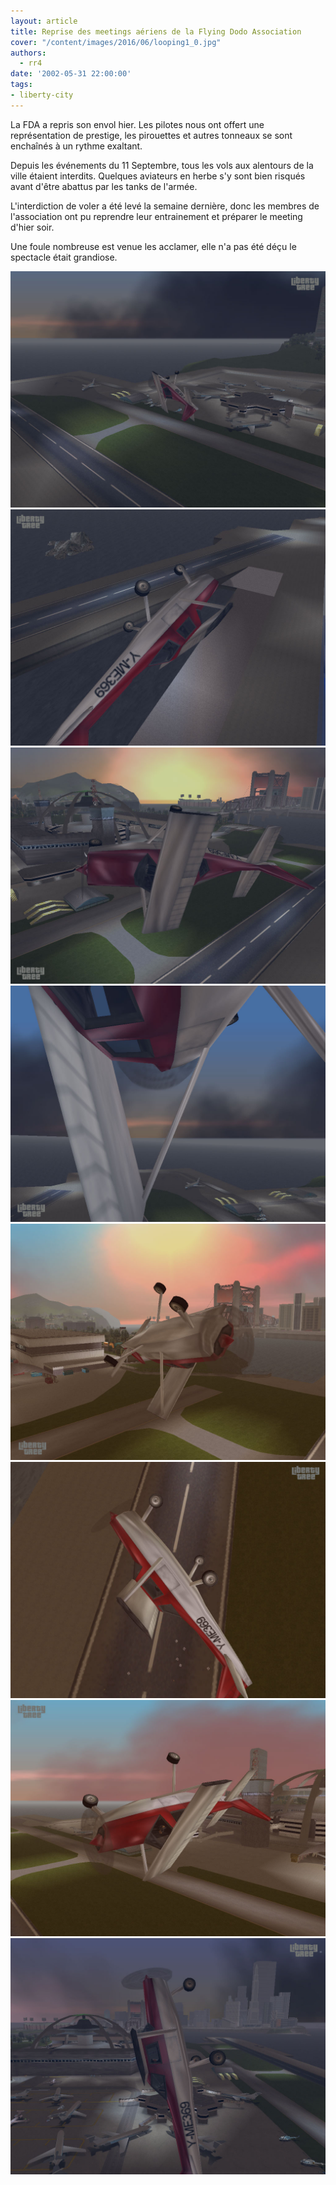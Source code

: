 ```yaml
---
layout: article
title: Reprise des meetings aériens de la Flying Dodo Association
cover: "/content/images/2016/06/looping1_0.jpg"
authors:
  - rr4
date: '2002-05-31 22:00:00'
tags:
- liberty-city
---
```


La FDA a repris son envol hier. Les pilotes nous ont offert une représentation de prestige, les pirouettes et autres tonneaux se sont enchaînés à un rythme exaltant.

Depuis les événements du 11 Septembre, tous les vols aux alentours de la ville étaient interdits. Quelques aviateurs en herbe s'y sont bien risqués avant d'être abattus par les tanks de l'armée.

L'interdiction de voler a été levé la semaine dernière, donc les membres de l'association ont pu reprendre leur entrainement et préparer le meeting d'hier soir.

Une foule nombreuse est venue les acclamer, elle n'a pas été déçu le spectacle était grandiose.

![](/content/images/v1/user0/tonneau1.jpg)
![](/content/images/v1/user0/tonneau2.jpg)
![](/content/images/v1/user0/tonneau3.jpg)
![](/content/images/v1/user0/tonneau4.jpg)
![](/content/images/v1/user0/looping1.jpg)
![](/content/images/v1/user0/looping2.jpg)
![](/content/images/v1/user0/looping3.jpg)
![](/content/images/v1/user0/looping4.jpg)